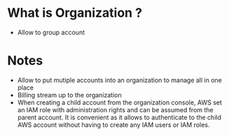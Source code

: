 # What is Organization ?

* Allow to group account

# Notes
* Allow to put mutiple accounts into an organization to manage all in one place
* Billing stream up to the organization
* When creating a child account from the organization console, AWS set an IAM role with administration rights and can be assumed from the parent account. It is convenient as it allows to authenticate to the child AWS account without having to create any IAM users or IAM roles.